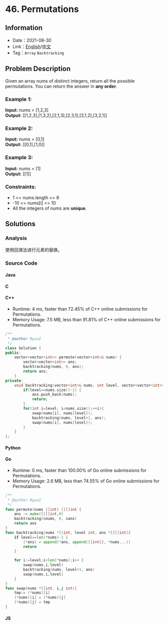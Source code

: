 # 46. Permutations
## Information
* Date：2021-08-30
* Link：[English](https://leetcode.com/problems/permutations/)/[中文](https://leetcode-cn.com/problems/permutations/)
* Tag：`Array` `Backtracking`
## Problem Description
Given an array nums of distinct integers, return all the possible permutations. You can return the answer in **any order**.
### Example 1:
**Input:** nums = [1,2,3]   
**Output:** [[1,2,3],[1,3,2],[2,1,3],[2,3,1],[3,1,2],[3,2,1]]
### Example 2:  
**Input:** nums = [0,1]   
**Output:** [[0,1],[1,0]]
### Example 3:  
**Input:** nums = [1]   
**Output:** [[1]]
### Constraints:
* 1 <= nums.length <= 6
* -10 <= nums[i] <= 10
* All the integers of nums are **unique**.
## Solutions  
### Analysis
使用回溯法进行元素的替换。
### Source Code
#### Java
#### C
#### C++
* Runtime: 4 ms, faster than 72.45% of C++ online submissions for Permutations.
* Memory Usage: 7.5 MB, less than 91.81% of C++ online submissions for Permutations.
```cpp
/**
 * @author RyuuI
 */
class Solution {
public:
    vector<vector<int>> permute(vector<int>& nums) {
        vector<vector<int>> ans;
        backtracking(nums, 0, ans);
        return ans;
    }
private:
    void backtracking(vector<int>& nums, int level, vector<vector<int>>& ans){
        if(level==nums.size()-1) {
            ans.push_back(nums);
            return;
        }
        for(int i=level; i<nums.size();++i){
            swap(nums[i], nums[level]);
            backtracking(nums, level+1, ans);
            swap(nums[i], nums[level]);
        }
    }
};
```
#### Python
#### Go
* Runtime: 0 ms, faster than 100.00% of Go online submissions for Permutations.
* Memory Usage: 2.6 MB, less than 74.55% of Go online submissions for Permutations.
```go
/**
 * @author RyuuI
 */
func permute(nums []int) [][]int {
    ans := make([][]int,0)
    backtracking(&nums, 0, &ans)
    return ans
}
func backtracking(nums *[]int, level int, ans *[][]int){
    if level==len(*nums)-1 {
        (*ans) = append(*ans, append([]int{}, *nums...))
        return
    }

    for i:=level;i<len(*nums);i++ {
        swap(nums,i,level)
        backtracking(nums, level+1, ans)
        swap(nums,i,level)
    }
}
func swap(nums *[]int, i,j int){
    tmp:= (*nums)[i]
    (*nums)[i] = (*nums)[j]
    (*nums)[j] = tmp
}
```
#### JS
